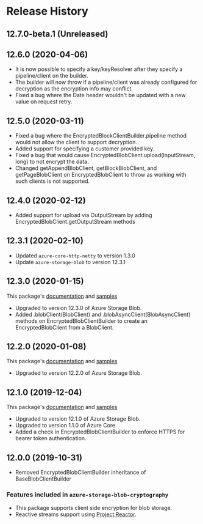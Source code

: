 # Release History

## 12.7.0-beta.1 (Unreleased)


## 12.6.0 (2020-04-06)
- It is now possible to specify a key/keyResolver after they specify a pipeline/client on the builder.
- The builder will now throw if a pipeline/client was already configured for decryption as the encryption info may conflict.
- Fixed a bug where the Date header wouldn't be updated with a new value on request retry.

## 12.5.0 (2020-03-11)
- Fixed a bug where the EncryptedBlockClientBuilder.pipeline method would not allow the client to support decryption.
- Added support for specifying a customer provided key.
- Fixed a bug that would cause EncryptedBlobClient.upload(InputStream, long) to not encrypt the data.
- Changed getAppendBlobClient, getBlockBlobClient, and getPageBlobClient on EncryptedBlobClient to throw as working with such clients is not supported. 

## 12.4.0 (2020-02-12)
- Added support for upload via OutputStream by adding EncryptedBlobClient.getOutputStream methods

## 12.3.1 (2020-02-10)
- Updated `azure-core-http-netty` to version 1.3.0
- Update `azure-storage-blob` to version 12.3.1

## 12.3.0 (2020-01-15)
This package's
[documentation](https://github.com/Azure/azure-sdk-for-java/blob/azure-storage-blob-cryptography_12.3.0/sdk/storage/azure-storage-blob-cryptography/README.md)
and
[samples](https://github.com/Azure/azure-sdk-for-java/blob/azure-storage-blob-cryptography_12.3.0/sdk/storage/azure-storage-blob-cryptography/src/samples/java/com/azure/storage/blob/cryptography)

- Upgraded to version 12.3.0 of Azure Storage Blob.
- Added .blobClient(BlobClient) and .blobAsyncClient(BlobAsyncClient) methods on EncryptedBlobClientBuilder to create an EncryptedBlobClient from a BlobClient.

## 12.2.0 (2020-01-08)
This package's
[documentation](https://github.com/Azure/azure-sdk-for-java/blob/azure-storage-blob-cryptography_12.2.0/sdk/storage/azure-storage-blob-cryptography/README.md)
and
[samples](https://github.com/Azure/azure-sdk-for-java/blob/azure-storage-blob-cryptography_12.2.0/sdk/storage/azure-storage-blob-cryptography/src/samples/java/com/azure/storage/blob/cryptography)

- Upgraded to version 12.2.0 of Azure Storage Blob.

## 12.1.0 (2019-12-04)
This package's
[documentation](https://github.com/Azure/azure-sdk-for-java/blob/azure-storage-blob-cryptography_12.1.0/sdk/storage/azure-storage-blob-cryptography/README.md)
and
[samples](https://github.com/Azure/azure-sdk-for-java/blob/azure-storage-blob-cryptography_12.1.0/sdk/storage/azure-storage-blob-cryptography/src/samples/java/com/azure/storage/blob/cryptography)

- Upgraded to version 12.1.0 of Azure Storage Blob.
- Upgraded to version 1.1.0 of Azure Core.
- Added a check in EncryptedBlobClientBuilder to enforce HTTPS for bearer token authentication.

## 12.0.0 (2019-10-31)
- Removed EncryptedBlobClientBuilder inheritance of BaseBlobClientBuilder

### Features included in `azure-storage-blob-cryptography`
- This package supports client side encryption for blob storage.
- Reactive streams support using [Project Reactor](https://projectreactor.io/).
  
